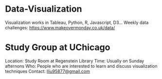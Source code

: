 # Data-Visualization
Visualization works in Tableau, Python, R, Javascript, D3...
Weekly data challenges:
https://www.makeovermonday.co.uk/data/

# Study Group at UChicago
Location: Study Room at Regenstein Library
Time: Usually on Sunday afternons
Who: People who are interested to learn and discuss visualization techniques
Contact: lliu95877@gmail.com

